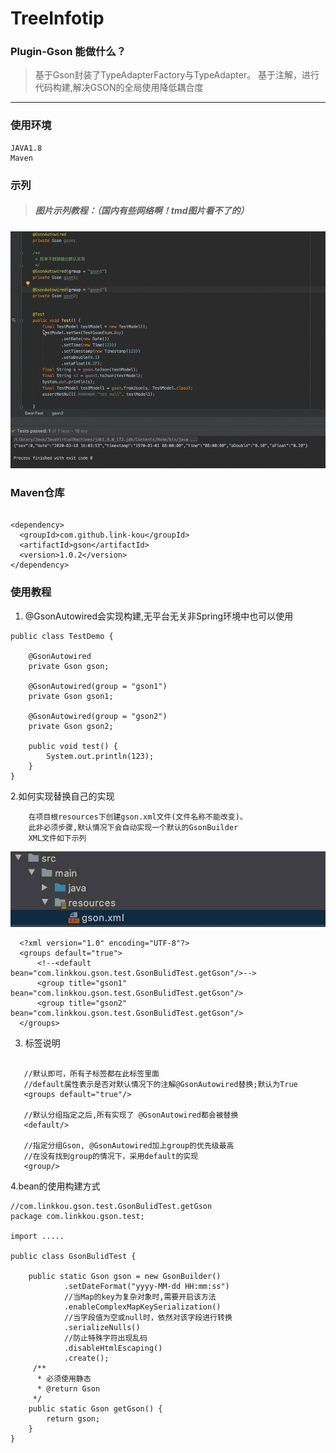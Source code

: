 # TreeInfotip

### Plugin-Gson 能做什么？

> 基于Gson封装了TypeAdapterFactory与TypeAdapter。
> 基于注解，进行代码构建,解决GSON的全局使用降低耦合度
> 
---
### 使用环境

    JAVA1.8
    Maven

### 示列

> ##### 图片示列教程：（国内有些网络啊！tmd图片看不了的）

 ![样列](https://raw.githubusercontent.com/Link-Kou/Plugin-Gson/master/image/2020-03-18_16-04-22.gif "样列")
 
### Maven仓库

 ```xml：

 <dependency>
   <groupId>com.github.link-kou</groupId>
   <artifactId>gson</artifactId>
   <version>1.0.2</version>
 </dependency>

 ```
   
### 使用教程

1. @GsonAutowired会实现构建,无平台无关非Spring环境中也可以使用

```java：
public class TestDemo {

    @GsonAutowired
    private Gson gson;

    @GsonAutowired(group = "gson1")
    private Gson gson1;

    @GsonAutowired(group = "gson2")
    private Gson gson2;

    public void test() {
        System.out.println(123);
    }
}
```

2.如何实现替换自己的实现

```bash：
    在项目根resources下创建gson.xml文件(文件名称不能改变)。
    此非必须步骤,默认情况下会自动实现一个默认的GsonBuilder
    XML文件如下示列
```

 ![样列](https://raw.githubusercontent.com/Link-Kou/Plugin-Gson/master/image/2020-03-18_16-24-46.jpg "样列")
 
```xml：
  <?xml version="1.0" encoding="UTF-8"?>
  <groups default="true">
      <!--<default bean="com.linkkou.gson.test.GsonBulidTest.getGson"/>-->
      <group title="gson1" bean="com.linkkou.gson.test.GsonBulidTest.getGson"/>
      <group title="gson2" bean="com.linkkou.gson.test.GsonBulidTest.getGson"/>
  </groups>
```

3. 标签说明
```xml：

   //默认即可，所有子标签都在此标签里面
   //default属性表示是否对默认情况下的注解@GsonAutowired替换;默认为True
   <groups default="true"/> 

   //默认分组指定之后,所有实现了 @GsonAutowired都会被替换
   <default/> 

   //指定分组Gson, @GsonAutowired加上group的优先级最高
   //在没有找到group的情况下，采用default的实现
   <group/> 

```

4.bean的使用构建方式

```java：
//com.linkkou.gson.test.GsonBulidTest.getGson
package com.linkkou.gson.test;

import .....

public class GsonBulidTest {

    public static Gson gson = new GsonBuilder()
            .setDateFormat("yyyy-MM-dd HH:mm:ss")
            //当Map的key为复杂对象时,需要开启该方法
            .enableComplexMapKeySerialization()
            //当字段值为空或null时，依然对该字段进行转换
            .serializeNulls()
            //防止特殊字符出现乱码
            .disableHtmlEscaping()
            .create();
     /**
      * 必须使用静态
      * @return Gson
     */
    public static Gson getGson() {
        return gson;
    }
}

```


